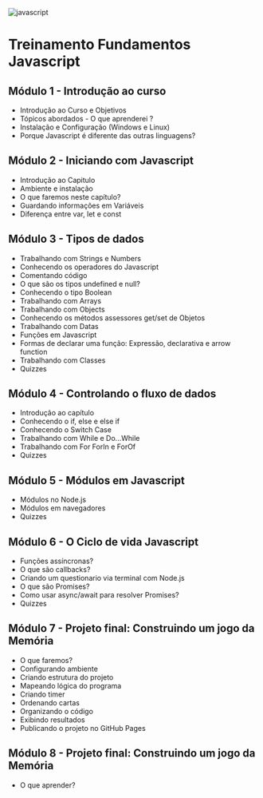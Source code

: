 ![javascript](https://globalfuture.solutions/wp-content/uploads/2019/06/javascript-frameworks.jpg)




# Treinamento Fundamentos Javascript


## Módulo 1 - Introdução ao curso

- Introdução ao Curso e Objetivos
- Tópicos abordados - O que aprenderei ?
- Instalação e Configuração (Windows e Linux)
- Porque Javascript é diferente das outras linguagens? 

## Módulo 2 - Iniciando com Javascript

- Introdução ao Capitulo
- Ambiente e instalação
- O que faremos neste capítulo?
- Guardando informações em Variáveis
- Diferença entre var, let e const

## Módulo 3 - Tipos de dados

- Trabalhando com Strings e Numbers
- Conhecendo os operadores do Javascript
- Comentando código
- O que são os tipos undefined e null?
- Conhecendo o tipo Boolean
- Trabalhando com Arrays
- Trabalhando com Objects
- Conhecendo os métodos assessores get/set de Objetos
- Trabalhando com Datas
- Funções em Javascript
- Formas de declarar uma função: Expressão, declarativa e arrow function
- Trabalhando com Classes
- Quizzes 

## Módulo 4 - Controlando o fluxo de dados

- Introdução ao capítulo
- Conhecendo o if, else e else if
- Conhecendo o Switch Case
- Trabalhando com While e Do...While
- Trabalhando com For ForIn e ForOf
- Quizzes 

## Módulo 5 - Módulos em Javascript

- Módulos no Node.js
- Módulos em navegadores
- Quizzes

## Módulo 6 - O Ciclo de vida Javascript

- Funções assíncronas?
- O que são callbacks?
- Criando um questionario via terminal com Node.js
- O que são Promises?
- Como usar async/await para resolver Promises?
- Quizzes 

## Módulo 7 - Projeto final: Construindo um jogo da Memória

- O que faremos?
- Configurando ambiente
- Criando estrutura do projeto
- Mapeando lógica do programa
- Criando timer
- Ordenando cartas
- Organizando o código
- Exibindo resultados
- Publicando o projeto no GitHub Pages 

## Módulo 8 - Projeto final: Construindo um jogo da Memória

- O que aprender? 
